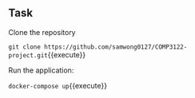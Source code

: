 

## Task

Clone the repository

`git clone https://github.com/samwong0127/COMP3122-project.git`{{execute}}

Run the application:

`docker-compose up`{{execute}}
